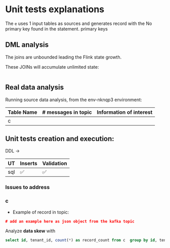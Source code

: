 # Unit tests explanations

The `e` uses 1 input tables as sources and generates record with the No primary key found in the statement. primary keys

## DML analysis


The joins are unbounded leading the Flink state growth.

These JOINs will accumulate unlimited state:
```sql

```


## Real data analysis

Running source data analysis, from the env-nknqp3 environment:

| Table Name | # messages in topic | Information of interest |
|------------|------------|--------------|
| c |  |  |


## Unit tests creation and execution:

DDL -> 

| UT |   Inserts | Validation |
| --- | --- | --- |
| sql | ✅ | ✅  |

### Issues to address



### c

* Example of record in topic:

```json
# add an example here as json object from the kafka topic
```

Analyze **data skew** with

```sql
select id, tenant_id, count(*) as record_count from c  group by id, tenant_id
```

